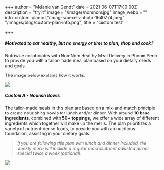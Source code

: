 +++
author = "Melanie van Gendt"
date = 2021-06-07T17:00:00Z
description = "try it"
image = "/images/nomnom.jpg"
image_webp = ""
info_custom_plan = ["/images/pexels-photo-1640774.jpeg", "/images/blog/custom-plan-info.png"]
title = "custom test"

+++
##### Motivated to eat healthy, but no energy or time to plan, shop and cook?

Nutriwise collaborates with NomNom Healthy Meal Delivery in Phnom Penh to provide you with a tailor-made meal plan based on your dietary needs and goals.

The image below explains how it works.

![](/images/custom-plan-info.png#img-thumbnail)

##### Custom A - Nourish Bowls

The tailor-made meals in this plan are based on a mix-and-match principle to create nourishing bowls for lunch and/or dinner. With around **10 base ingredients**, combined with **50+ toppings,** we offer a wide array of different ingredients which together will make up the meals. The plan prioritizes a variety of nutrient-dense foods, to provide you with an nutritious foundation, assisting in your dietary goals.

> _If you are following this plan with lunch and dinner included, the weekly menu will include a regular macronutrient adjusted dinner special twice a week (optional)._

![](/images/nourish.png#img-nourish)